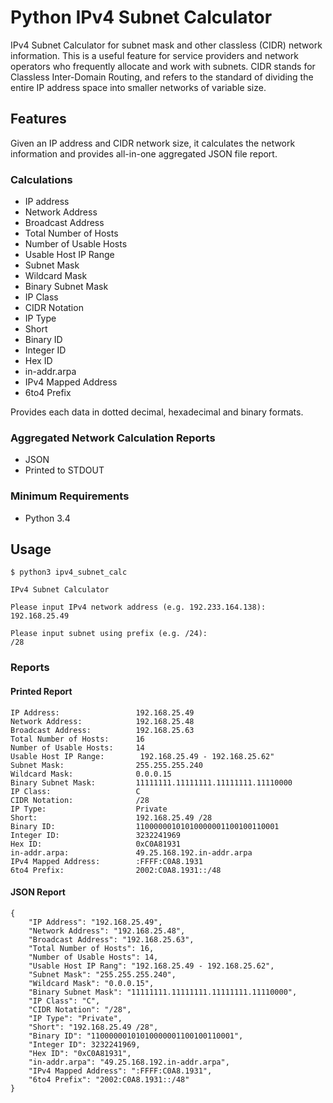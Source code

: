 Python IPv4 Subnet Calculator 
============================

IPv4 Subnet Calculator for subnet mask and other classless (CIDR) network information. 
This is a useful feature for service providers and network operators who frequently allocate and work with subnets. 
CIDR stands for Classless Inter-Domain Routing, and refers to the standard of dividing the entire IP address space 
into smaller networks of variable size.


Features
--------
Given an IP address and CIDR network size, it calculates the network information and provides all-in-one aggregated 
JSON file report.

### Calculations
 * IP address
 * Network Address
 * Broadcast Address 
 * Total Number of Hosts
 * Number of Usable Hosts
 * Usable Host IP Range
 * Subnet Mask
 * Wildcard Mask
 * Binary Subnet Mask
 * IP Class
 * CIDR Notation
 * IP Type
 * Short
 * Binary ID
 * Integer ID
 * Hex ID
 * in-addr.arpa
 * IPv4 Mapped Address
 * 6to4 Prefix
 
Provides each data in dotted decimal, hexadecimal and binary formats.

### Aggregated Network Calculation Reports
 * JSON
 * Printed to STDOUT


### Minimum Requirements
 * Python 3.4

Usage
-----

```
$ python3 ipv4_subnet_calc

IPv4 Subnet Calculator

Please input IPv4 network address (e.g. 192.233.164.138):
192.168.25.49

Please input subnet using prefix (e.g. /24):
/28  
```


### Reports

#### Printed Report
```
IP Address:                 192.168.25.49
Network Address:            192.168.25.48
Broadcast Address:          192.168.25.63
Total Number of Hosts:      16
Number of Usable Hosts:     14
Usable Host IP Range:        192.168.25.49 - 192.168.25.62"
Subnet Mask:                255.255.255.240
Wildcard Mask:              0.0.0.15
Binary Subnet Mask:         11111111.11111111.11111111.11110000
IP Class:                   C
CIDR Notation:              /28
IP Type:                    Private
Short:                      192.168.25.49 /28
Binary ID:                  11000000101010000001100100110001
Integer ID:                 3232241969
Hex ID:                     0xC0A81931
in-addr.arpa:               49.25.168.192.in-addr.arpa
IPv4 Mapped Address:        :FFFF:C0A8.1931
6to4 Prefix:                2002:C0A8.1931::/48
```


#### JSON Report
```
{
    "IP Address": "192.168.25.49",
    "Network Address": "192.168.25.48",
    "Broadcast Address": "192.168.25.63",
    "Total Number of Hosts": 16,
    "Number of Usable Hosts": 14,
    "Usable Host IP Rang": "192.168.25.49 - 192.168.25.62",
    "Subnet Mask": "255.255.255.240",
    "Wildcard Mask": "0.0.0.15",
    "Binary Subnet Mask": "11111111.11111111.11111111.11110000",
    "IP Class": "C",
    "CIDR Notation": "/28",
    "IP Type": "Private",
    "Short": "192.168.25.49 /28",
    "Binary ID": "11000000101010000001100100110001",
    "Integer ID": 3232241969,
    "Hex ID": "0xC0A81931",
    "in-addr.arpa": "49.25.168.192.in-addr.arpa",
    "IPv4 Mapped Address": ":FFFF:C0A8.1931",
    "6to4 Prefix": "2002:C0A8.1931::/48"
}
```
